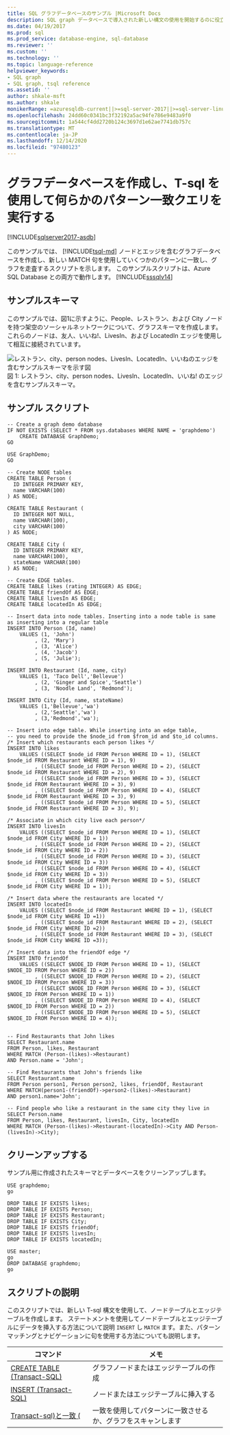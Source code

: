 ```yaml
---
title: SQL グラフデータベースのサンプル |Microsoft Docs
description: SQL graph データベースで導入された新しい構文の使用を開始するのに役立つクイックサンプルです。
ms.date: 04/19/2017
ms.prod: sql
ms.prod_service: database-engine, sql-database
ms.reviewer: ''
ms.custom: ''
ms.technology: ''
ms.topic: language-reference
helpviewer_keywords:
- SQL graph
- SQL graph, tsql reference
ms.assetid: ''
author: shkale-msft
ms.author: shkale
monikerRange: =azuresqldb-current||>=sql-server-2017||>=sql-server-linux-2017||=azuresqldb-mi-current
ms.openlocfilehash: 24dd60c0341bc3f32192a5ac94fe786e9483a9f0
ms.sourcegitcommit: 1a544cf4dd2720b124c3697d1e62ae7741db757c
ms.translationtype: MT
ms.contentlocale: ja-JP
ms.lasthandoff: 12/14/2020
ms.locfileid: "97480123"
---
```

# <a name="create-a-graph-database-and-run-some-pattern-matching-queries-using-t-sql"></a>グラフデータベースを作成し、T-sql を使用して何らかのパターン一致クエリを実行する

[!INCLUDE[sqlserver2017-asdb](../../includes/applies-to-version/sqlserver2017-asdb.md)]

このサンプルでは、 [!INCLUDE[tsql-md](../../includes/tsql-md.md)] ノードとエッジを含むグラフデータベースを作成し、新しい MATCH 句を使用していくつかのパターンに一致し、グラフを走査するスクリプトを示します。 このサンプルスクリプトは、Azure SQL Database との両方で動作します。 [!INCLUDE[sssqlv14](../../includes/sssqlv14-md.md)]  

## <a name="sample-schema"></a>サンプルスキーマ

このサンプルでは、図1に示すように、People、レストラン、および City ノードを持つ架空のソーシャルネットワークについて、グラフスキーマを作成します。 これらのノードは、友人、いいね!、LivesIn、および LocatedIn エッジを使用して相互に接続されています。

![レストラン、city、person nodes、LivesIn、LocatedIn、いいねのエッジを含むサンプルスキーマを示す図](../../relational-databases/graphs/media/person-cities-restaurants-tables.png "Sql グラフデータベースのサンプル")  
図 1: レストラン、city、person nodes、LivesIn、LocatedIn、いいね! のエッジを含むサンプルスキーマ。

## <a name="sample-script"></a>サンプル スクリプト

```
-- Create a graph demo database
IF NOT EXISTS (SELECT * FROM sys.databases WHERE NAME = 'graphdemo')
    CREATE DATABASE GraphDemo;
GO

USE GraphDemo;
GO

-- Create NODE tables
CREATE TABLE Person (
  ID INTEGER PRIMARY KEY,
  name VARCHAR(100)
) AS NODE;

CREATE TABLE Restaurant (
  ID INTEGER NOT NULL,
  name VARCHAR(100),
  city VARCHAR(100)
) AS NODE;

CREATE TABLE City (
  ID INTEGER PRIMARY KEY,
  name VARCHAR(100),
  stateName VARCHAR(100)
) AS NODE;

-- Create EDGE tables. 
CREATE TABLE likes (rating INTEGER) AS EDGE;
CREATE TABLE friendOf AS EDGE;
CREATE TABLE livesIn AS EDGE;
CREATE TABLE locatedIn AS EDGE;

-- Insert data into node tables. Inserting into a node table is same as inserting into a regular table
INSERT INTO Person (Id, name)
    VALUES (1, 'John')
         , (2, 'Mary')
         , (3, 'Alice')
         , (4, 'Jacob')
         , (5, 'Julie');

INSERT INTO Restaurant (Id, name, city)
    VALUES (1, 'Taco Dell','Bellevue')
         , (2, 'Ginger and Spice','Seattle')
         , (3, 'Noodle Land', 'Redmond');

INSERT INTO City (Id, name, stateName)
    VALUES (1,'Bellevue','wa')
         , (2,'Seattle','wa')
         , (3,'Redmond','wa');

-- Insert into edge table. While inserting into an edge table,
-- you need to provide the $node_id from $from_id and $to_id columns.
/* Insert which restaurants each person likes */
INSERT INTO likes 
    VALUES ((SELECT $node_id FROM Person WHERE ID = 1), (SELECT $node_id FROM Restaurant WHERE ID = 1), 9)
         , ((SELECT $node_id FROM Person WHERE ID = 2), (SELECT $node_id FROM Restaurant WHERE ID = 2), 9)
         , ((SELECT $node_id FROM Person WHERE ID = 3), (SELECT $node_id FROM Restaurant WHERE ID = 3), 9)
         , ((SELECT $node_id FROM Person WHERE ID = 4), (SELECT $node_id FROM Restaurant WHERE ID = 3), 9)
         , ((SELECT $node_id FROM Person WHERE ID = 5), (SELECT $node_id FROM Restaurant WHERE ID = 3), 9);

/* Associate in which city live each person*/
INSERT INTO livesIn 
    VALUES ((SELECT $node_id FROM Person WHERE ID = 1), (SELECT $node_id FROM City WHERE ID = 1))
         , ((SELECT $node_id FROM Person WHERE ID = 2), (SELECT $node_id FROM City WHERE ID = 2))
         , ((SELECT $node_id FROM Person WHERE ID = 3), (SELECT $node_id FROM City WHERE ID = 3))
         , ((SELECT $node_id FROM Person WHERE ID = 4), (SELECT $node_id FROM City WHERE ID = 3))
         , ((SELECT $node_id FROM Person WHERE ID = 5), (SELECT $node_id FROM City WHERE ID = 1));

/* Insert data where the restaurants are located */
INSERT INTO locatedIn 
    VALUES ((SELECT $node_id FROM Restaurant WHERE ID = 1), (SELECT $node_id FROM City WHERE ID =1))
         , ((SELECT $node_id FROM Restaurant WHERE ID = 2), (SELECT $node_id FROM City WHERE ID =2))
         , ((SELECT $node_id FROM Restaurant WHERE ID = 3), (SELECT $node_id FROM City WHERE ID =3));

/* Insert data into the friendOf edge */
INSERT INTO friendOf 
    VALUES ((SELECT $NODE_ID FROM Person WHERE ID = 1), (SELECT $NODE_ID FROM Person WHERE ID = 2))
         , ((SELECT $NODE_ID FROM Person WHERE ID = 2), (SELECT $NODE_ID FROM Person WHERE ID = 3))
         , ((SELECT $NODE_ID FROM Person WHERE ID = 3), (SELECT $NODE_ID FROM Person WHERE ID = 1))
         , ((SELECT $NODE_ID FROM Person WHERE ID = 4), (SELECT $NODE_ID FROM Person WHERE ID = 2))
         , ((SELECT $NODE_ID FROM Person WHERE ID = 5), (SELECT $NODE_ID FROM Person WHERE ID = 4));


-- Find Restaurants that John likes
SELECT Restaurant.name
FROM Person, likes, Restaurant
WHERE MATCH (Person-(likes)->Restaurant)
AND Person.name = 'John';

-- Find Restaurants that John's friends like
SELECT Restaurant.name 
FROM Person person1, Person person2, likes, friendOf, Restaurant
WHERE MATCH(person1-(friendOf)->person2-(likes)->Restaurant)
AND person1.name='John';

-- Find people who like a restaurant in the same city they live in
SELECT Person.name
FROM Person, likes, Restaurant, livesIn, City, locatedIn
WHERE MATCH (Person-(likes)->Restaurant-(locatedIn)->City AND Person-(livesIn)->City);
```

## <a name="clean-up"></a>クリーンアップする  
サンプル用に作成されたスキーマとデータベースをクリーンアップします。

```
USE graphdemo;
go

DROP TABLE IF EXISTS likes;
DROP TABLE IF EXISTS Person;
DROP TABLE IF EXISTS Restaurant;
DROP TABLE IF EXISTS City;
DROP TABLE IF EXISTS friendOf;
DROP TABLE IF EXISTS livesIn;
DROP TABLE IF EXISTS locatedIn;

USE master;
go
DROP DATABASE graphdemo;
go
```

## <a name="script-explanation"></a>スクリプトの説明  
このスクリプトでは、新しい T-sql 構文を使用して、ノードテーブルとエッジテーブルを作成します。 ステートメントを使用してノードテーブルとエッジテーブルにデータを挿入する方法について説明 `INSERT` し `MATCH` ます。また、パターンマッチングとナビゲーションに句を使用する方法についても説明します。

|コマンド    |メモ
|---  |---  |
|[CREATE TABLE &#40;Transact-SQL&#41;](../../t-sql/statements/create-table-sql-graph.md)  |グラフノードまたはエッジテーブルの作成  |
|[INSERT &#40;Transact-SQL&#41;](../../t-sql/statements/insert-sql-graph.md)  |ノードまたはエッジテーブルに挿入する  |
|[Transact-sql&#41;と一致 &#40;](../../t-sql/queries/match-sql-graph.md)  |一致を使用してパターンに一致させるか、グラフをスキャンします  |
